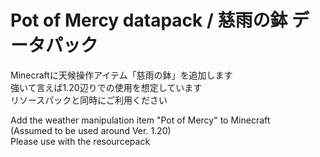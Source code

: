 # Pot of Mercy datapack / 慈雨の鉢 データパック
Minecraftに天候操作アイテム「慈雨の鉢」を追加します  
強いて言えば1.20辺りでの使用を想定しています  
リソースパックと同時にご利用ください  
  
Add the weather manipulation item "Pot of Mercy" to Minecraft  
(Assumed to be used around Ver. 1.20)  
Please use with the resourcepack  
